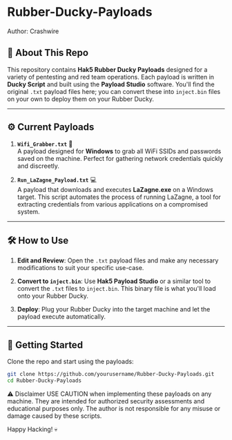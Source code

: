 # Rubber-Ducky-Payloads
Author: Crashwire

## 🎯 About This Repo

This repository contains **Hak5 Rubber Ducky Payloads** designed for a variety of pentesting and red team operations. Each payload is written in **Ducky Script** and built using the **Payload Studio** software. You'll find the original `.txt` payload files here; you can convert these into `inject.bin` files on your own to deploy them on your Rubber Ducky.

---

## ⚙️ Current Payloads

1. **`Wifi_Grabber.txt`** 📶  
   A payload designed for **Windows** to grab all WiFi SSIDs and passwords saved on the machine. Perfect for gathering network credentials quickly and discreetly.

2. **`Run_LaZagne_Payload.txt`** 💻  
   A payload that downloads and executes **LaZagne.exe** on a Windows target. This script automates the process of running LaZagne, a tool for extracting credentials from various applications on a compromised system.

---

## 🛠️ How to Use

1. **Edit and Review**: Open the `.txt` payload files and make any necessary modifications to suit your specific use-case.
   
2. **Convert to `inject.bin`**: Use **Hak5 Payload Studio** or a similar tool to convert the `.txt` files to `inject.bin`. This binary file is what you'll load onto your Rubber Ducky.

3. **Deploy**: Plug your Rubber Ducky into the target machine and let the payload execute automatically.

---

## 🚀 Getting Started

Clone the repo and start using the payloads:

```bash
git clone https://github.com/yourusername/Rubber-Ducky-Payloads.git
cd Rubber-Ducky-Payloads
```

⚠️ Disclaimer
USE CAUTION when implementing these payloads on any machine. They are intended for authorized security assessments and educational purposes only. The author is not responsible for any misuse or damage caused by these scripts.

Happy Hacking! 💀


